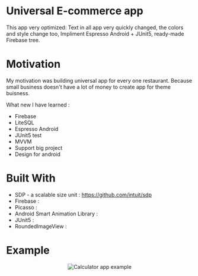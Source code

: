 
<div style="text-align:center;">
  <!-- <img src="http://eravodoley.ru/novayazemlya/img/header.png" alt="Calculator in Kotlin" /> -->
</div>

# Universal E-commerce app
This app very optimized: Text in all app very quickly changed, the colors and style change too, Impliment Espresso Android + JUnit5, ready-made Firebase tree.

# Motivation
My motivation was building universal app for every one restaurant. Because small business doesn't have a lot of money to create app for theme buisness.

What new I have learned :
* Firebase
* LiteSQL
* Espresso Android
* JUnit5 test
* MVVM
* Support big project
* Design for android

# Built With
* SDP - a scalable size unit : https://github.com/intuit/sdp
* Firebase :
* Picasso :
* Android Smart Animation Library :
* JUnit5 :
* RoundedImageView :

# Example

<div style="text-align:center;">
  <img src="http://ilyafedoseev.ru/muchup-2.jpg" alt="Calculator app example" />
</div>
